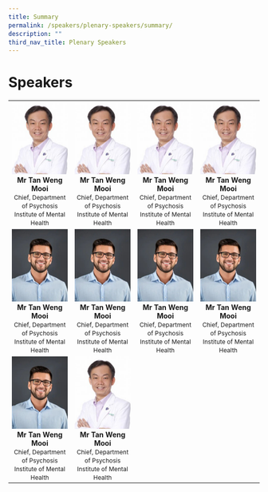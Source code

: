 ```yaml
---
title: Summary
permalink: /speakers/plenary-speakers/summary/
description: ""
third_nav_title: Plenary Speakers
---
```

#  Speakers

<table border-collapse = "collapse"; >
  <tr>
    <td align="center" border="none">
      <a href="/speakers/plenary-speakers/speaker-1/"><img src="/images/Phy-Ho-Wee-Kok-315x300-c-default%201.png" alt="Description of Image 1" width="150"></a>
      <br>
      <div style="text-align: center;"><strong>Mr Tan Weng Mooi</strong><br><span style="font-size: 12px;">Chief, Department of Psychosis<br>Institute of Mental Health</span></div>
    </td>
    <td align="center" border="none">
      <a href="/speakers/plenary-speakers/speaker-2/"><img src="/images/Phy-Ho-Wee-Kok-315x300-c-default%201.png" alt="Description of Image 2" width="150"></a>
      <br>
      <div style="text-align: center;"><strong>Mr Tan Weng Mooi</strong><br><span style="font-size: 12px;">Chief, Department of Psychosis<br>Institute of Mental Health</span></div>
    </td>
    <td align="center" border="none">
      <a href="/speakers/plenary-speakers/speaker-3/"><img src="/images/Phy-Ho-Wee-Kok-315x300-c-default%201.png" alt="Description of Image 3" width="150"></a>
      <br>
      <div style="text-align: center;"><strong>Mr Tan Weng Mooi</strong><br><span style="font-size: 12px;">Chief, Department of Psychosis<br>Institute of Mental Health</span></div>
    </td>
    <td align="center" border="none">
      <a href="/speakers/plenary-speakers/speaker-4/"><img src="/images/Phy-Ho-Wee-Kok-315x300-c-default%201.png" alt="Description of Image 4" width="150"></a>
      <br>
     <div style="text-align: center;"><strong>Mr Tan Weng Mooi</strong><br><span style="font-size: 12px;">Chief, Department of Psychosis<br>Institute of Mental Health</span></div>
    </td>
</tr>

  <tr>
    <td align="center" border="none">
      <a href="/speakers/plenary-speakers/speaker-5/"><img src="/images/my-passport-photo%201.png" alt="Description of Image 5" width="200"></a>
      <br>
      <div style="text-align: center;"><strong>Mr Tan Weng Mooi</strong><br><span style="font-size: 12px;">Chief, Department of Psychosis<br>Institute of Mental Health</span></div>
    </td>
    <td align="center" border="none">
      <a href="/speakers/plenary-speakers/speaker-6/"><img src="/images/my-passport-photo%201.png" alt="Description of Image 6" width="200"></a>
      <br>
     <div style="text-align: center;"><strong>Mr Tan Weng Mooi</strong><br><span style="font-size: 12px;">Chief, Department of Psychosis<br>Institute of Mental Health</span></div>
    </td>
    <td align="center" border="none">
      <a href="/speakers/plenary-speakers/speaker-7/"><img src="/images/my-passport-photo%201.png" alt="Description of Image 7" width="200"></a>
      <br>
      <div style="text-align: center;"><strong>Mr Tan Weng Mooi</strong><br><span style="font-size: 12px;">Chief, Department of Psychosis<br>Institute of Mental Health</span></div>
    </td>
    <td align="center" border="none"> 
      <a href="/speakers/plenary-speakers/speaker-8/"><img src="/images/my-passport-photo%201.png" alt="Description of Image 8" width="200"></a>
      <br>
      <div style="text-align: center;"><strong>Mr Tan Weng Mooi</strong><br><span style="font-size: 12px;">Chief, Department of Psychosis<br>Institute of Mental Health</span></div>
    </td>
  </tr>
  <tr>
    <td align="center" border="none">
      <a href="/speakers/plenary-speakers/speaker-9/"><img src="/images/my-passport-photo%201.png" alt="Description of Image 9" width="200"></a>
      <br>
      <div style="text-align: center;"><strong>Mr Tan Weng Mooi</strong><br><span style="font-size: 12px;">Chief, Department of Psychosis<br>Institute of Mental Health</span></div>
    </td>
    <td align="center" border="none">
      <a href="/speakers/plenary-speakers/speaker-10/"><img src="/images/Phy-Ho-Wee-Kok-315x300-c-default%201.png" alt="Description of Image 10" width="200"></a>
      <br>
      <div style="text-align: center;"><strong>Mr Tan Weng Mooi</strong><br><span style="font-size: 12px;">Chief, Department of Psychosis<br>Institute of Mental Health</span></div>
    </td>
    </tr>
</table>